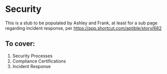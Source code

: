 # Security

This is a stub to be populated by Ashley and Frank, at least for a sub page regarding incident response, per https://app.shortcut.com/aptible/story/682

## To cover:
1. Security Processes
2. Compliance Certifications
3. Incident Response